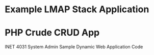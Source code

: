 # Example LMAP Stack Application
# PHP Crude CRUD App
INET 4031 System Admin Sample Dynamic Web Application Code
